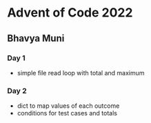 # Advent of Code 2022

## Bhavya Muni

### Day 1

- simple file read loop with total and maximum

### Day 2

- dict to map values of each outcome
- conditions for test cases and totals
